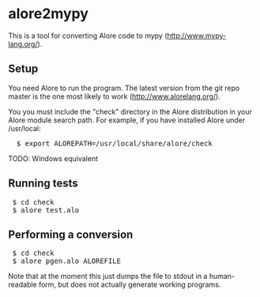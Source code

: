 alore2mypy
==========

This is a tool for converting Alore code to mypy (http://www.mypy-lang.org/).

Setup
-----

You need Alore to run the program. The latest version from the git repo master
is the one most likely to work (http://www.alorelang.org/).

You you must include the "check" directory in the Alore distribution in your
Alore module search path. For example, if you have installed Alore under
/usr/local:

<pre>
  $ export ALOREPATH=/usr/local/share/alore/check
</pre>

TODO: Windows equivalent

Running tests
-------------

<pre>
 $ cd check
 $ alore test.alo
</pre>

Performing a conversion
-----------------------

<pre>
 $ cd check
 $ alore pgen.alo ALOREFILE
</pre>

Note that at the moment this just dumps the file to stdout in a human-readable
form, but does not actually generate working programs.